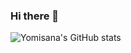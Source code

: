 ### Hi there 👋

![Yomisana's GitHub stats](https://github-readme-stats.vercel.app/api?username=anuraghazra&show_icons=true&theme=radical)

<!--
**Yomisana/Yomisana** is a ✨ _special_ ✨ repository because its `README.md` (this file) appears on your GitHub profile.

Here are some ideas to get you started:

- 🔭 I’m currently working on ...
- 🌱 I’m currently learning ...
- 👯 I’m looking to collaborate on ...
- 🤔 I’m looking for help with ...
- 💬 Ask me about ...
- 📫 How to reach me: ...
- 😄 Pronouns: ...
- ⚡ Fun fact: ...
-->
